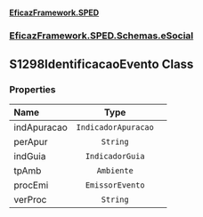 #### [EficazFramework.SPED](EficazFrameworkSPED.md 'EficazFramework SPED')
### [EficazFramework.SPED.Schemas.eSocial](EficazFramework.SPED.Schemas.eSocial.md 'EficazFramework.SPED.Schemas.eSocial')

## S1298IdentificacaoEvento Class
### Properties

| Name | Type | |
| :--- | :---: | :--- |
| indApuracao | `IndicadorApuracao` |  |
| perApur | `String` |  |
| indGuia | `IndicadorGuia` |  |
| tpAmb | `Ambiente` |  |
| procEmi | `EmissorEvento` |  |
| verProc | `String` |  |
